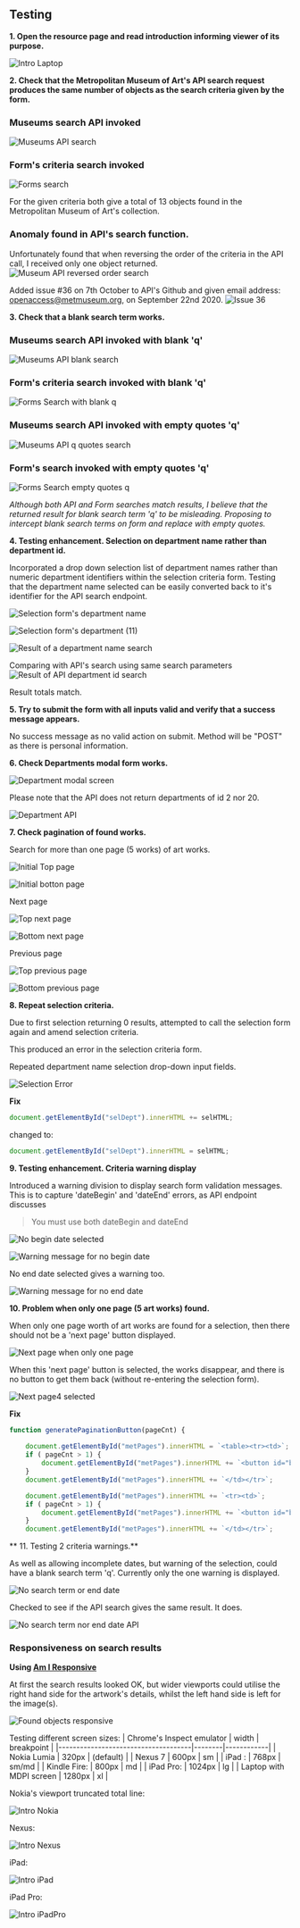 ## Testing

**1. Open the resource page and read introduction informing viewer of its purpose.**

![Intro Laptop](../images/project_screenshots/Test_Intro_20201013_laptop.jpg)


**2. Check that the Metropolitan Museum of Art's API search request produces the same number of objects as the search criteria given by the form.**

### Museums search API invoked
![Museums API search](../images/project_screenshots/Testing_searchAPI.jpg)

### Form's criteria search invoked
![Forms search](../images/project_screenshots/Testing_searchFORM.jpg)

For the given criteria both give a total of 13 objects found in the Metropolitan Museum of Art's collection.

### **Anomaly found in API's search function.**
Unfortunately found that when reversing the order of the criteria in the API call, I received only one object returned.
![Museum API reversed order search](../images/project_screenshots/Testing_searchAPIanomaly.jpg)

Added issue #36 on 7th October to API's Github and given email address: openaccess@metmuseum.org, on September 22nd 2020.
![Issue 36](../images/project_screenshots/API_Issue_36.jpg)

**3. Check that a blank search term works.**

### Museums search API invoked with blank 'q'

![Museums API blank search](../images/project_screenshots/Test_SearchAPI_dept21_q_blank.jpg)

### Form's criteria search invoked with blank 'q'

![Forms Search with blank q](../images/project_screenshots/Test_SearchFORM_dept21_q_blank.jpg)

### Museums search API invoked with empty quotes 'q'

![Museums API q quotes search](../images/project_screenshots/Test_SearchAPI_dept21_q_emptyquotes.jpg)

### Form's search invoked with empty quotes 'q'

![Forms Search empty quotes q](../images/project_screenshots/Test_SearchFORM_q_emptyquotes.jpg)

_Although both API and Form searches match results, I believe that the returned result for blank search term 'q' to be misleading. 
Proposing to intercept blank search terms on form and replace with empty quotes._

**4. Testing enhancement. Selection on department name rather than department id.**

Incorporated a drop down selection list of department names rather than numeric department identifiers within the selection criteria form.
Testing that the department name selected can be easily converted back to it's identifier for the API search endpoint.

![Selection form's department name](../images/project_screenshots/Test_Select_Department_20201010.jpg)

![Selection form's department (11)](../images/project_screenshots/Test_Department_selection_20201010.jpg)

![Result of a department name search](../images/project_screenshots/Test_Department_selection_result_20201010.jpg)

Comparing with API's search using same search parameters
![Result of API department id search](../images/project_screenshots/Test_Department_API_search_20201010.jpg)

Result totals match.


**5. Try to submit the form with all inputs valid and verify that a success message appears.**

No success message as no valid action on submit. Method will be "POST" as there is personal information.


**6. Check Departments modal form works.**

![Department modal screen](../images/project_screenshots/Test_Dept_%20Mode_20201013_laptop.jpg)

Please note that the API does not return departments of id 2 nor 20.

![Department API](../images/project_screenshots/Test_Dept_%20Mode_20201013_API.jpg)


**7. Check pagination of found works.**

Search for more than one page (5 works) of art works.

![Initial Top page](../images/project_screenshots/Test_Pages_%2020201013_top2.jpg)

![Initial botton page](../images/project_screenshots/Test_Pages_%2020201013_bottom2.jpg)

Next page

![Top next page](../images/project_screenshots/Test_Pages_%2020201013_top2_next.jpg)

![Bottom next page](../images/project_screenshots/Test_Pages_%2020201013_bottom2_next.jpg)

Previous page

![Top previous page](../images/project_screenshots/Test_Pages_%2020201013_top2_prev.jpg)

![Bottom previous page](../images/project_screenshots/Test_Pages_%2020201013_bottom2_prev.jpg)

**8. Repeat selection criteria.**

Due to first selection returning 0 results, attempted to call the selection form again and amend selection criteria.

This produced an error in the selection criteria form. 

Repeated department name selection drop-down input fields.

![Selection Error](../images/project_screenshots/Test_Selection_20201013_Error.jpg)

**Fix**

```javascript
document.getElementById("selDept").innerHTML += selHTML;
```

changed to:

```javascript
document.getElementById("selDept").innerHTML = selHTML;
```

**9. Testing enhancement. Criteria warning display**

Introduced a warning division to display search form validation messages.
This is to capture 'dateBegin' and 'dateEnd' errors, as API endpoint discusses 
> You must use both dateBegin and dateEnd 

![No begin date selected](../images/project_screenshots/Test_Warning_20201014_no_begin_selection.jpg)

![Warning message for no begin date](../images/project_screenshots/Test_Warning_20201014_no_begin.jpg)

No end date selected gives a warning too.

![Warning message for no end date](../images/project_screenshots/Test_Warning_20201014_no_end.jpg)

**10. Problem when only one page (5 art works) found.**

When only one page worth of art works are found for a selection, then there should not be a 'next page' button displayed.

![Next page when only one page](../images/project_screenshots/Test_Page1_20201014.jpg)

When this 'next page' button is selected, the works disappear, and there is no button to get them back (without re-entering the selection form).

![Next page4 selected](../images/project_screenshots/Test_Page1_20201014_nexp_page_selected.jpg)


**Fix**

```javascript
function generatePaginationButton(pageCnt) {
   
    document.getElementById("metPages").innerHTML = `<table><tr><td>`;
    if ( pageCnt > 1) {
        document.getElementById("metPages").innerHTML += `<button id="btnPrev1" onClick="writePreviousPage(${pageCnt})" class="btn btn-secondary btn-sm">Previous 5 artworks of <span class="badge badge-light">${pageCnt}</span> pages</button>`;
    }
    document.getElementById("metPages").innerHTML += `</td></tr>`;

    document.getElementById("metPages").innerHTML += `<tr><td>`;
    if ( pageCnt > 1) {
        document.getElementById("metPages").innerHTML += `<button id="btnNext1" onClick="writeNextPage(${pageCnt})" class="btn btn-secondary btn-sm">Next 5 artworks of <span class="badge badge-light">${pageCnt}</span> pages</button>`;
    }
    document.getElementById("metPages").innerHTML += `</td></tr>`;
 ```
** 11. Testing 2 criteria warnings.**

As well as allowing incomplete dates, but warning of the selection, could have a blank search term 'q'.
Currently only the one warning is displayed.

![No search term or end date](../images/project_screenshots/Test_Warning_20201015_no_q.jpg)

Checked to see if the API search gives the same result. It does.

![No search term nor end date API](../images/project_screenshots/Test_Warning_20201015_no_q_API.jpg)

### Responsiveness on search results

**Using [Am I Responsive](http://ami.responsivedesign.is/)**

At first the search results looked OK, but wider viewports could utilise the right hand side for the artwork's details, whilst the left hand side is left for the image(s).

![Found objects responsive](../images/project_screenshots/Testing_responsive_2020-10-07.jpg)

Testing different screen sizes:
| Chrome's Inspect emulator           | width  | breakpoint |
|-------------------------------------|--------|------------|
| Nokia Lumia                         | 320px  | (default)  |
| Nexus 7                             | 600px  | sm         |
| iPad :                              | 768px  | sm/md      |
| Kindle Fire:                        | 800px  | md         |
| iPad Pro:                           | 1024px | lg         |
| Laptop with MDPI screen             | 1280px | xl         |


Nokia's viewport truncated total line:

![Intro Nokia](../images/project_screenshots/Test_Intro_20201013_nokia.jpg)

Nexus:

![Intro Nexus](../images/project_screenshots/Test_Intro_20201013_nexus7.jpg)

iPad:

![Intro iPad](../images/project_screenshots/Test_Intro_20201013_iPad.jpg)

iPad Pro:

![Intro iPadPro](../images/project_screenshots/Test_Intro_20201013_iPadPro.jpg)

